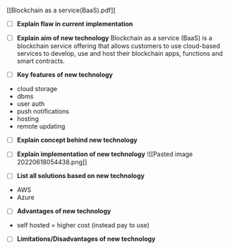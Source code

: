 [[Blockchain as a service(BaaS).pdf]]

- [ ] **Explain flaw in current implementation**

- [ ] **Explain aim of new technology**
Blockchain as a service (BaaS) is a blockchain service offering that allows customers to use cloud-based services to develop, use and host their blockchain apps, functions and smart contracts.

- [ ] **Key features of new technology**
- cloud storage
- dbms
- user auth
- push notifications
- hosting
- remote updating

- [ ] **Explain concept behind new technology**

- [ ] **Explain implementation of new technology**
![[Pasted image 20220618054438.png]]

- [ ] **List all solutions based on new technology**
- AWS
- Azure

- [ ] **Advantages of new technology**
- self hosted = higher cost (instead pay to use)

- [ ] **Limitations/Disadvantages of new technology**